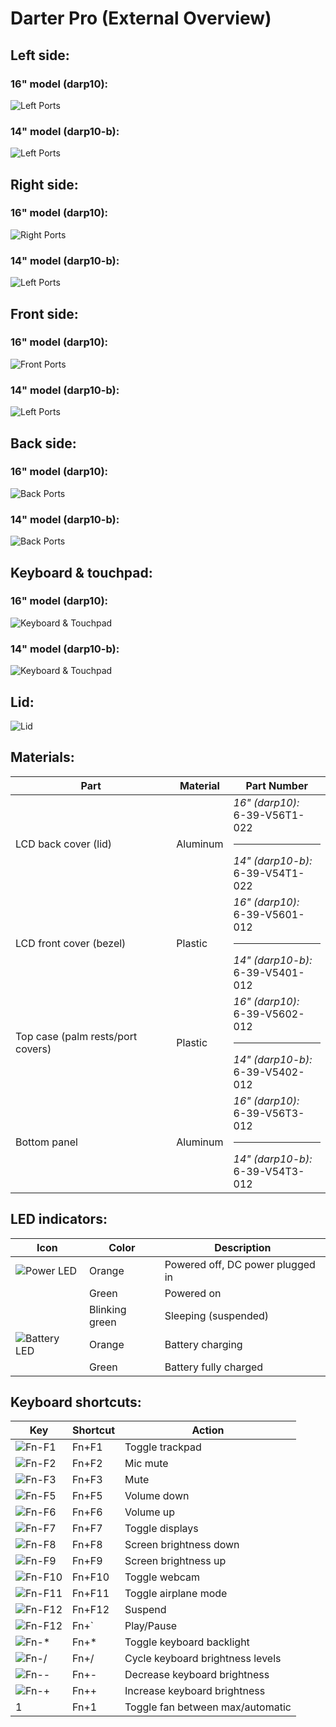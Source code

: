 # Darter Pro (External Overview)

## Left side:

### 16" model (darp10):

![Left Ports](./img/ports-left-16.webp)

### 14" model (darp10-b):

![Left Ports](./img/ports-left-14.webp)

## Right side:

### 16" model (darp10):

![Right Ports](./img/ports-right-16.webp)

### 14" model (darp10-b):

![Left Ports](./img/ports-right-14.webp)

## Front side:

### 16" model (darp10):

![Front Ports](./img/ports-front-16.webp)

### 14" model (darp10-b):

![Left Ports](./img/ports-front-14.webp)

## Back side:

### 16" model (darp10):

![Back Ports](./img/ports-back-16.webp)

### 14" model (darp10-b):

![Back Ports](./img/ports-back-14.webp)

## Keyboard & touchpad:

### 16" model (darp10):

![Keyboard & Touchpad](./img/keyboard-touchpad-16.webp)

### 14" model (darp10-b):

![Keyboard & Touchpad](./img/keyboard-touchpad-14.webp)

## Lid:

![Lid](./img/lid.webp)

## Materials:

|Part                              |Material                 |Part Number                                                                                                           |
|----------------------------------|-------------------------|----------------------------------------------------------------------------------------------------------------------|
|LCD back cover (lid)              |Aluminum |*16" (darp10):* <br/> 6-39-V56T1-022 <hr style="border: 1px var(--table-border-color) solid"/> *14" (darp10-b):* <br/> 6-39-V54T1-022 |
|LCD front cover (bezel)           |Plastic  |*16" (darp10):* <br/> 6-39-V5601-012 <hr style="border: 1px var(--table-border-color) solid"/> *14" (darp10-b):* <br/> 6-39-V5401-012 |
|Top case (palm rests/port covers) |Plastic  |*16" (darp10):* <br/> 6-39-V5602-012 <hr style="border: 1px var(--table-border-color) solid"/> *14" (darp10-b):* <br/> 6-39-V5402-012 |
|Bottom panel                      |Aluminum |*16" (darp10):* <br/> 6-39-V56T3-012 <hr style="border: 1px var(--table-border-color) solid"/> *14" (darp10-b):* <br/> 6-39-V54T3-012 |

## LED indicators:

|Icon                                    |Color          |Description                                      |
|----------------------------------------|---------------|-------------------------------------------------|
|![Power LED](./img/led-power.png)       |Orange         |Powered off, DC power plugged in                 |
|                                        |Green          |Powered on                                       |
|                                        |Blinking green |Sleeping (suspended)                             |
|![Battery LED](./img/led-battery.png)   |Orange         |Battery charging                                 |
|                                        |Green          |Battery fully charged                            |

## Keyboard shortcuts:

|Key                        |Shortcut|Action                             |
|---------------------------|--------|-----------------------------------|
|![Fn-F1](./img/fn-f1.png)  |Fn+F1   |Toggle trackpad                    |
|![Fn-F2](./img/fn-f2.png)  |Fn+F2   |Mic mute                           |
|![Fn-F3](./img/fn-f3.png)  |Fn+F3   |Mute                               |
|![Fn-F5](./img/fn-f5.png)  |Fn+F5   |Volume down                        |
|![Fn-F6](./img/fn-f6.png)  |Fn+F6   |Volume up                          |
|![Fn-F7](./img/fn-f7.png)  |Fn+F7   |Toggle displays                    |
|![Fn-F8](./img/fn-f8.png)  |Fn+F8   |Screen brightness down             |
|![Fn-F9](./img/fn-f9.png)  |Fn+F9   |Screen brightness up               |
|![Fn-F10](./img/fn-f10.png)|Fn+F10  |Toggle webcam                      |
|![Fn-F11](./img/fn-f11.png)|Fn+F11  |Toggle airplane mode               |
|![Fn-F12](./img/fn-f12.png)|Fn+F12  |Suspend                            |
|![Fn-F12](./img/fn-dia.jpg)|Fn+`    |Play/Pause                         |
|![Fn-*](./img/fn-star.png) |Fn+*    |Toggle keyboard backlight          |
|![Fn-/](./img/fn-slash.png)|Fn+/    |Cycle keyboard brightness levels   |
|![Fn--](./img/fn-minus.png)|Fn+-    |Decrease keyboard brightness       |
|![Fn-+](./img/fn-plus.png) |Fn++    |Increase keyboard brightness       |
|1                          |Fn+1    |Toggle fan between max/automatic   |
